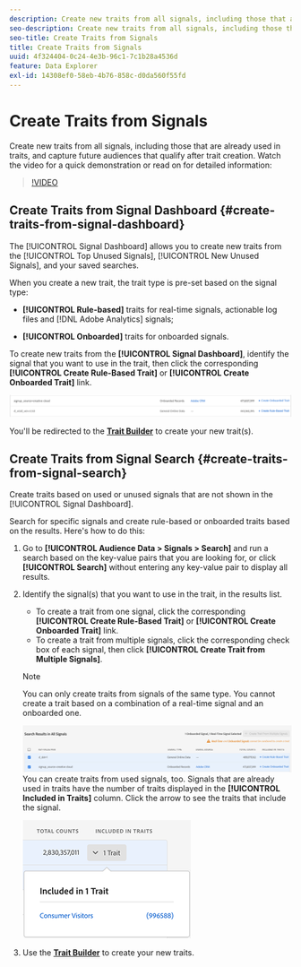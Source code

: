 ```yaml
---
description: Create new traits from all signals, including those that are already used in traits, and capture future audiences that qualify after trait creation.
seo-description: Create new traits from all signals, including those that are already used in traits, and capture future audiences that qualify after trait creation.
seo-title: Create Traits from Signals
title: Create Traits from Signals
uuid: 4f324404-0c24-4e3b-96c1-7c1b28a4536d
feature: Data Explorer
exl-id: 14308ef0-58eb-4b76-858c-d0da560f55fd
---
```

# Create Traits from Signals

Create new traits from all signals, including those that are already used in traits, and capture future audiences that qualify after trait creation. Watch the video for a quick demonstration or read on for detailed information:

>[!VIDEO](https://video.tv.adobe.com/v/25169/?quality=12)

## Create Traits from Signal Dashboard {#create-traits-from-signal-dashboard}

The [!UICONTROL Signal Dashboard] allows you to create new traits from the [!UICONTROL Top Unused Signals], [!UICONTROL New Unused Signals], and your saved searches.

When you create a new trait, the trait type is pre-set based on the signal type:

* **[!UICONTROL Rule-based]** traits for real-time signals, actionable log files and [!DNL Adobe Analytics] signals;

* **[!UICONTROL Onboarded]** traits for onboarded signals.

To create new traits from the **[!UICONTROL Signal Dashboard]**, identify the signal that you want to use in the trait, then click the corresponding **[!UICONTROL Create Rule-Based Trait]** or **[!UICONTROL Create Onboarded Trait]** link.

![](assets/signals-create-trait.png)

You'll be redirected to the **[Trait Builder](../../features/traits/about-trait-builder.md)** to create your new trait(s).

## Create Traits from Signal Search {#create-traits-from-signal-search}

Create traits based on used or unused signals that are not shown in the [!UICONTROL Signal Dashboard].

Search for specific signals and create rule-based or onboarded traits based on the results. Here's how to do this:

1. Go to **[!UICONTROL Audience Data > Signals > Search]** and run a search based on the key-value pairs that you are looking for, or click **[!UICONTROL Search]** without entering any key-value pair to display all results.
2. Identify the signal(s) that you want to use in the trait, in the results list.
    * To create a trait from one signal, click the corresponding **[!UICONTROL Create Rule-Based Trait]** or **[!UICONTROL Create Onboarded Trait]** link.
    * To create a trait from multiple signals, click the corresponding check box of each signal, then click **[!UICONTROL Create Trait from Multiple Signals]**.

   >[!NOTE]
   >You can only create traits from signals of the same type. You cannot create a trait based on a combination of a real-time signal and an onboarded one.
   >
   > ![](assets/signals-create-trait-search.png)
   >You can create traits from used signals, too. Signals that are already used in traits have the number of traits displayed in the **[!UICONTROL Included in Traits]** column. Click the arrow to see the traits that include the signal.
   >
   >![](assets/signals-used-traits.png)

3. Use the **[Trait Builder](../../features/traits/about-trait-builder.md)** to create your new traits.
